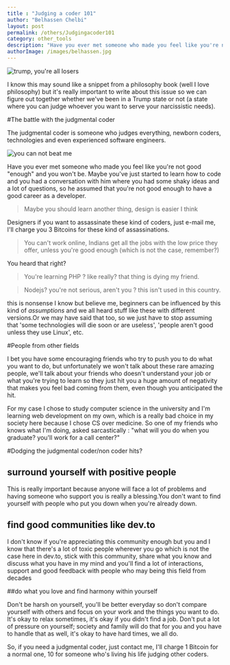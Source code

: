 ```yaml
---
title : "Judging a coder 101"
author: "Belhassen Chelbi"
layout: post
permalink: /others/Judgingacoder101
category: other_tools
description: "Have you ever met someone who made you feel like you're not good "enough" and you won't be. Maybe you've just started to learn how to code and you had a conversation with him where you had some shaky ideas and a lot of questions, so he assumed that you're not good enough to have a good career as a developer. "
authorImage: /images/belhassen.jpg
---
```


![trump, you're all losers](https://thepracticaldev.s3.amazonaws.com/i/w13gvfqtkex8kxd6m3jl.png)

I know this may sound like a snippet from a philosophy book (well I love philosophy) but it's really important to write about this issue so we can figure out together whether we've been in a Trump state or not (a state where you can judge whoever you want to serve your narcissistic needs).

#The battle with the judgmental coder

The judgmental coder is someone who judges everything, newborn coders, technologies and even experienced software engineers.

![you can not beat me](https://i.imgur.com/SYPUvEK.gif)

Have you ever met someone who made you feel like you're not good "enough" and you won't be. Maybe you've just started to learn how to code and you had a conversation with him where you had some shaky ideas and a lot of questions, so he assumed that you're not good enough to have a good career as a developer.

>Maybe you should learn another thing, design is easier I think 
    
Designers if you want to assassinate these kind of coders, just e-mail me, I'll  charge you 3 Bitcoins for these kind of assassinations.

>You can't work online, Indians get all the jobs with the low price they offer, unless you're good enough (which is not the case, remember?)

You heard that right?

>You're learning PHP ? like really? that thing is dying my friend.
 
>Nodejs? you're not serious, aren't you ? this isn't used in this country.

this is nonsense I know but believe me, beginners can be influenced by this kind of *assumptions* and we all heard stuff like these with different versions.Or we may have said that too, so we just have to stop assuming that 'some technologies will die soon or are useless', 'people aren't good unless they use Linux', etc.

#People from other fields

I bet you have some encouraging friends who try to push you to do what you want to do, but unfortunately we won't talk about these rare amazing people, we'll talk about your friends who doesn't understand your job or what you're trying to learn so they just hit you a huge amount of negativity that makes you feel bad coming from them, even though you anticipated the hit.

For my case I chose to study computer science in the university and I'm learning web development on my own, which is a really bad choice in my society here because I chose CS over medicine. So one of my friends who knows what I'm doing, asked sarcastically : "what will you do when you graduate? you'll work for a call center?"

#Dodging the judgmental coder/non coder hits?

## surround yourself with positive people

This is really important because anyone will face a lot of problems and having someone who support you is really a blessing.You don't want to find yourself with people who put you down when you're already down.

## find good communities like dev.to

I don't know if you're appreciating this community enough but you and I know that there's a lot of toxic people wherever you go which is not the case here in dev.to, stick with this community, share what you know and discuss what you have in my mind and you'll find a lot of interactions, support and good feedback with people who may being this field from decades

##do what you love and find harmony within yourself

Don't be harsh on yourself, you'll be better everyday so don't compare yourself with others and focus on your work and the things you want to do. It's okay to relax sometimes, it's okay if you didn't find a job. Don't put a lot of pressure on yourself; society and family will do that for you and you have to handle that as well, it's okay to have hard times, we all do.

So, if you need a judgmental coder, just contact me, I'll charge 1 Bitcoin for a normal one, 10 for someone who's living his life judging other coders. 


